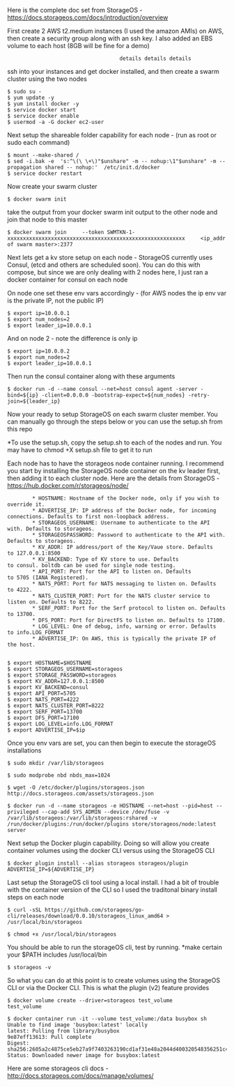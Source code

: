 Here is the complete doc set from StorageOS - https://docs.storageos.com/docs/introduction/overview

First create 2 AWS t2.medium instances (I used the amazon AMIs) on AWS,  then create a security group along with an ssh key.  I also added an EBS volume to each host (8GB will be fine for a demo)

                                        details details details

ssh into your instances and get docker installed, and then create a swarm cluster using the two nodes

    $ sudo su -
    $ yum update -y
    $ yum install docker -y
    $ service docker start 
    $ service docker enable 
    $ usermod -a -G docker ec2-user


Next setup the shareable folder capability for each node - (run as root or sudo each command)

    $ mount --make-shared /
    $ sed -i.bak -e  's:^\(\ \+\)"$unshare" -m -- nohup:\1"$unshare" -m --propagation shared -- nohup:'  /etc/init.d/docker
    $ service docker restart

Now create your swarm cluster

    $ docker swarm init

take the output from your docker swarm init output to the other node and join that node to this master

    $ docker swarm join     --token SWMTKN-1-xxxxxxxxxxxxxxxxxxxxxxxxxxxxxxxxxxxxxxxxxxxxxxxxxxxxxxxxx     <ip_addr of swarm master>:2377

Next lets get a kv store setup on each node - StorageOS currently uses Consul, (etcd and others are scheduled soon).   You can do this     with compose, but since we are only dealing with 2 nodes here, I just ran a docker container for consul on each node

On node one set these env vars accordingly - (for AWS nodes the ip env var is the private IP, not the public IP)

    $ export ip=10.0.0.1
    $ export num_nodes=2
    $ export leader_ip=10.0.0.1

And on node 2 - note the difference is only ip

    $ export ip=10.0.0.2
    $ export num_nodes=2
    $ export leader_ip=10.0.0.1

Then run the consul container along with these arguments

    $ docker run -d --name consul --net=host consul agent -server -bind=${ip} -client=0.0.0.0 -bootstrap-expect=${num_nodes} -retry-join=${leader_ip}

Now your ready to setup StorageOS on each swarm cluster member.  You can manually go through the steps below or you can use the setup.sh from this repo
 
  *To use the setup.sh, copy the setup.sh to each of the nodes and run.  You may have to chmod +X setup.sh file to get it to run 
 
Each node has to have the storageos node container running.  I recommend you start by installing the StorageOS node container on the       kv leader first, then adding it to each cluster node.  Here are the details from StorageOS - https://hub.docker.com/r/storageos/node/

            * HOSTNAME: Hostname of the Docker node, only if you wish to override it.
            * ADVERTISE_IP: IP address of the Docker node, for incoming connections. Defaults to first non-loopback address.
            * STORAGEOS_USERNAME: Username to authenticate to the API with. Defaults to storageos.
            * STORAGEOSPASSWORD: Password to authenticate to the API with. Defaults to storageos.
            * KV_ADDR: IP address/port of the Key/Vaue store. Defaults to 127.0.0.1:8500
            * KV_BACKEND: Type of KV store to use. Defaults to consul. boltdb can be used for single node testing.
            * API_PORT: Port for the API to listen on. Defaults to 5705 (IANA Registered).
            * NATS_PORT: Port for NATS messaging to listen on. Defaults to 4222.
            * NATS_CLUSTER_PORT: Port for the NATS cluster service to listen on. Defaults to 8222.
            * SERF_PORT: Port for the Serf protocol to listen on. Defaults to 13700.
            * DFS_PORT: Port for DirectFS to listen on. Defaults to 17100.
            * LOG_LEVEL: One of debug, info, warning or error. Defaults to info.LOG_FORMAT
            * ADVERTISE_IP: On AWS, this is typically the private IP of the host. 
 

    $ export HOSTNAME=$HOSTNAME
    $ export STORAGEOS_USERNAME=storageos
    $ export STORAGE_PASSWORD=storageos
    $ export KV_ADDR=127.0.0.1:8500
    $ export KV_BACKEND=consul
    $ export API_PORT=5705
    $ export NATS_PORT=4222
    $ export NATS_CLUSTER_PORT=8222
    $ export SERF_PORT=13700
    $ export DFS_PORT=17100
    $ export LOG_LEVEL=info.LOG_FORMAT
    $ export ADVERTISE_IP=$ip

Once you env vars are set, you can then begin to execute the storageOS installations

    $ sudo mkdir /var/lib/storageos

    $ sudo modprobe nbd nbds_max=1024

    $ wget -O /etc/docker/plugins/storageos.json http://docs.storageos.com/assets/storageos.json

    $ docker run -d --name storageos -e HOSTNAME --net=host --pid=host --privileged --cap-add SYS_ADMIN --device /dev/fuse -v /var/lib/storageos:/var/lib/storageos:rshared -v /run/docker/plugins:/run/docker/plugins store/storageos/node:latest server


Next setup the Docker plugin capability. Doing so will allow you create container volumes using the docker CLI versus using the              StorageOS CLI

    $ docker plugin install --alias storageos storageos/plugin ADVERTISE_IP=${ADVERTISE_IP}

Last setup the StorageOS cli tool using a local install.   I had a bit of trouble with the container version of the CLI so I used the traditonal binary install steps on each node

    $ curl -sSL https://github.com/storageos/go-cli/releases/download/0.0.10/storageos_linux_amd64 > /usr/local/bin/storageos

    $ chmod +x /usr/local/bin/storageos

You should be able to run the storageOS cli, test by running. *make certain your $PATH includes /usr/local/bin

    $ storageos -v

So what you can do at this point is to create volumes using the StorageOS CLI or via the Docker CLI.  This is what the plugin (v2)         feature provides

    $ docker volume create --driver=storageos test_volume
    test_volume

    $ docker container run -it --volume test_volume:/data busybox sh
    Unable to find image 'busybox:latest' locally
    latest: Pulling from library/busybox
    9e87eff13613: Pull complete 
    Digest: sha256:2605a2c4875ce5eb27a9f7403263190cd1af31e48a2044d400320548356251c4
    Status: Downloaded newer image for busybox:latest


Here are some storageos cli docs - http://docs.storageos.com/docs/manage/volumes/


